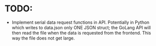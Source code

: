# TODO:
* Implement serial data request functions in API. Potentially in Python which writes to data.json only ONE JSON struct; the GoLang API will then read the file when the data is requested from the frontend. This way the file does not get large.

